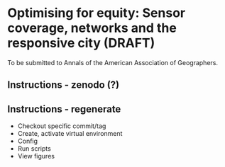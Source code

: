 # Optimising for equity: Sensor coverage, networks and the responsive city (DRAFT)

To be submitted to Annals of the American Association of Geographers.

## Instructions - zenodo (?)

## Instructions - regenerate

- Checkout specific commit/tag
- Create, activate virtual environment
- Config
- Run scripts
- View figures

